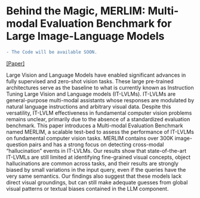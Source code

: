 # Behind the Magic, MERLIM: Multi-modal Evaluation Benchmark for Large Image-Language Models

```diff
- The Code will be available SOON.
```
[[Paper]](https://arxiv.org/abs/2312.02219)


Large Vision and Language Models have enabled significant advances in fully supervised and zero-shot vision tasks. These large pre-trained architectures serve as the baseline to what is currently known as Instruction Tuning Large Vision and Language models (IT-LVLMs). IT-LVLMs are general-purpose multi-modal assistants whose responses are modulated by natural language instructions and arbitrary visual data. Despite this versatility, IT-LVLM effectiveness in fundamental computer vision problems remains unclear, primarily due to the absence of a standardized evaluation benchmark. This paper introduces a Multi-modal Evaluation Benchmark named MERLIM, a scalable test-bed to assess the performance of IT-LVLMs on fundamental computer vision tasks. MERLIM contains over 300K image-question pairs and has a strong focus on detecting cross-modal “hallucination” events in IT-LVLMs. Our results show that state-of-the-art IT-LVMLs are still limited at identifying fine-grained visual concepts, object hallucinations are common across tasks, and their results are strongly biased by small variations in the input query, even if the queries have the very same semantics. Our findings also suggest that these models lack direct visual groundings, but can still make adequate guesses from global visual patterns or textual biases contained in the LLM component.


